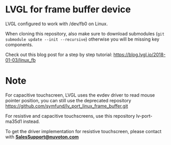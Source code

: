 # LVGL for frame buffer device

LVGL configured to work with /dev/fb0 on Linux.

When cloning this repository, also make sure to download submodules (`git submodule update --init --recursive`) otherwise you will be missing key components.

Check out this blog post for a step by step tutorial:
https://blog.lvgl.io/2018-01-03/linux_fb

# Note

For capacitive touchscreen, LVGL uses the evdev driver to read mouse pointer position, you can still use the deprecated repository
https://github.com/symfund/lv_port_linux_frame_buffer.git

For resistive and capacitive touchscreens, use this repository lv-port-ma35d1 instead.

To get the driver implementation for resistive touchscreen, please contact with **SalesSupport@nuvoton.com**
